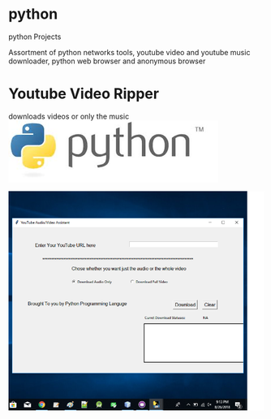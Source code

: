 # python
python Projects

Assortment of python networks tools, youtube video and youtube music downloader, 
python web browser and anonymous browser

# Youtube Video Ripper
downloads videos or only the music
![](images/python2.jpg)

![](images/python2.png)
